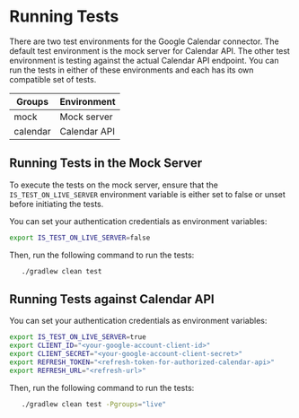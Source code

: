 # Running Tests

There are two test environments for the Google Calendar connector. The default test environment is the mock server for Calendar API. The other test environment is testing against the actual Calendar API endpoint. You can run the tests in either of these environments and each has its own compatible set of tests.

   Groups | Environment
   ---| ---
   mock | Mock server
   calendar | Calendar API

## Running Tests in the Mock Server

To execute the tests on the mock server, ensure that the `IS_TEST_ON_LIVE_SERVER` environment variable is either set to false or unset before initiating the tests.

You can set your authentication credentials as environment variables:
```bash
export IS_TEST_ON_LIVE_SERVER=false
```

Then, run the following command to run the tests:
```bash
   ./gradlew clean test
```

## Running Tests against Calendar API


You can set your authentication credentials as environment variables:
```bash
export IS_TEST_ON_LIVE_SERVER=true
export CLIENT_ID="<your-google-account-client-id>"
export CLIENT_SECRET="<your-google-account-client-secret>"
export REFRESH_TOKEN="<refresh-token-for-authorized-calendar-api>"
export REFRESH_URL="<refresh-url>"
```

Then, run the following command to run the tests:
```bash
   ./gradlew clean test -Pgroups="live"
```
